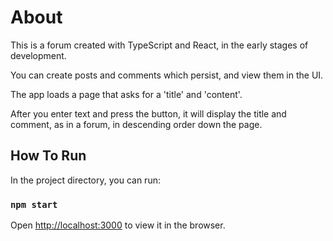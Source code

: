 # About

This is a forum created with TypeScript and React, in the early stages of development.

You can create posts and comments which persist, and view them in the UI.

The app loads a page that asks for a 'title' and 'content'.

After you enter text and press the button, it will display the title and comment, as in a forum, in descending order down the page.

## How To Run

In the project directory, you can run:

### `npm start`

Open [http://localhost:3000](http://localhost:3000) to view it in the browser.

